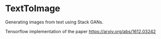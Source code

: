 # TextToImage
Generating images from text using Stack GANs. 

Tensorflow implementation of the paper https://arxiv.org/abs/1612.03242
